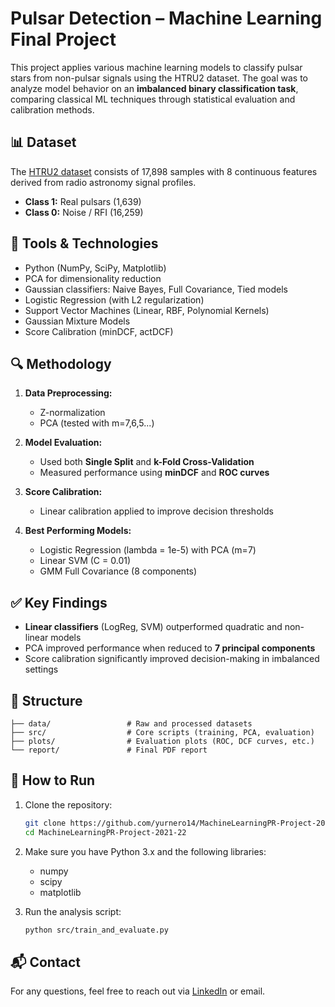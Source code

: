 
# Pulsar Detection – Machine Learning Final Project

This project applies various machine learning models to classify pulsar stars from non-pulsar signals using the HTRU2 dataset. The goal was to analyze model behavior on an **imbalanced binary classification task**, comparing classical ML techniques through statistical evaluation and calibration methods.

## 📊 Dataset

The [HTRU2 dataset](https://archive.ics.uci.edu/ml/datasets/HTRU2) consists of 17,898 samples with 8 continuous features derived from radio astronomy signal profiles.

- **Class 1:** Real pulsars (1,639)
- **Class 0:** Noise / RFI (16,259)

## 🔧 Tools & Technologies

- Python (NumPy, SciPy, Matplotlib)
- PCA for dimensionality reduction
- Gaussian classifiers: Naive Bayes, Full Covariance, Tied models
- Logistic Regression (with L2 regularization)
- Support Vector Machines (Linear, RBF, Polynomial Kernels)
- Gaussian Mixture Models
- Score Calibration (minDCF, actDCF)

## 🔍 Methodology

1. **Data Preprocessing:**
   - Z-normalization
   - PCA (tested with m=7,6,5...)

2. **Model Evaluation:**
   - Used both **Single Split** and **k-Fold Cross-Validation**
   - Measured performance using **minDCF** and **ROC curves**

3. **Score Calibration:**
   - Linear calibration applied to improve decision thresholds

4. **Best Performing Models:**
   - Logistic Regression (lambda = 1e-5) with PCA (m=7)
   - Linear SVM (C = 0.01)
   - GMM Full Covariance (8 components)

## ✅ Key Findings

- **Linear classifiers** (LogReg, SVM) outperformed quadratic and non-linear models
- PCA improved performance when reduced to **7 principal components**
- Score calibration significantly improved decision-making in imbalanced settings

## 📁 Structure

```
├── data/                 # Raw and processed datasets
├── src/                  # Core scripts (training, PCA, evaluation)
├── plots/                # Evaluation plots (ROC, DCF curves, etc.)
└── report/               # Final PDF report
```

## 🚀 How to Run

1. Clone the repository:
   ```bash
   git clone https://github.com/yurnero14/MachineLearningPR-Project-2021-22
   cd MachineLearningPR-Project-2021-22
   ```

2. Make sure you have Python 3.x and the following libraries:
   - numpy
   - scipy
   - matplotlib

3. Run the analysis script:
   ```bash
   python src/train_and_evaluate.py
   ```

## 📬 Contact

For any questions, feel free to reach out via [LinkedIn](https://www.linkedin.com/in/your-link) or email.

